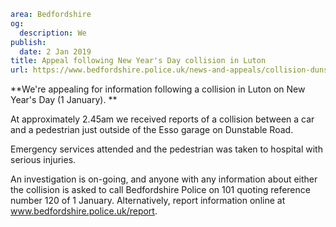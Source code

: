 ```yaml
area: Bedfordshire
og:
  description: We
publish:
  date: 2 Jan 2019
title: Appeal following New Year's Day collision in Luton
url: https://www.bedfordshire.police.uk/news-and-appeals/collision-dunstable-road-jan2019
```

**We're appealing for information following a collision in Luton on New Year's Day (1 January). **

At approximately 2.45am we received reports of a collision between a car and a pedestrian just outside of the Esso garage on Dunstable Road.

Emergency services attended and the pedestrian was taken to hospital with serious injuries.

An investigation is on-going, and anyone with any information about either the collision is asked to call Bedfordshire Police on 101 quoting reference number 120 of 1 January. Alternatively, report information online at www.bedfordshire.police.uk/report.
